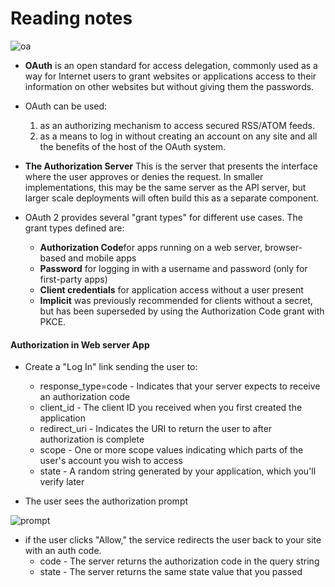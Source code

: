 # Reading notes

![oa](https://1tskcg39n5iu1jl9xp2ze2ma-wpengine.netdna-ssl.com/wp-content/uploads/2020/02/oauth-2-flow-diagram.png)

* **OAuth** is an open standard for access delegation, commonly used as a way for Internet users to grant websites or applications access to their information on other websites but without giving them the passwords.

* OAuth can be used:
    1. as an authorizing mechanism to access secured RSS/ATOM feeds.
    2.  as a means to log in without creating an account on any site and all the benefits of the host of the OAuth system.

* **The Authorization Server**
This is the server that presents the interface where the user approves or denies the request. In smaller implementations, this may be the same server as the API server, but larger scale deployments will often build this as a separate component.

* OAuth 2 provides several "grant types" for different use cases. The grant types defined are:
    * **Authorization Code**for apps running on a web server, browser-based and mobile apps
    * **Password** for logging in with a username and password (only for first-party apps)
    * **Client credentials** for application access without a user present
    * **Implicit** was previously recommended for clients without a secret, but has been superseded by using the Authorization Code grant with PKCE. 

#### Authorization in Web server App

* Create a "Log In" link sending the user to:
    - response_type=code - Indicates that your server expects to receive an authorization code
    - client_id - The client ID you received when you first created the application
    - redirect_uri - Indicates the URI to return the user to after authorization is complete
    - scope - One or more scope values indicating which parts of the user's account you wish to access
    - state - A random string generated by your application, which you'll verify later

* The user sees the authorization prompt

![prompt](https://aaronparecki.com/oauth-2-simplified/oauth-authorization-prompt.png)

- if the user clicks "Allow," the service redirects the user back to your site with an auth code.
    * code - The server returns the authorization code in the query string
    * state - The server returns the same state value that you passed





